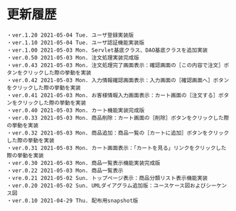 # 更新履歴

	・ver.1.20 2021-05-04 Tue. ユーザ登録実装版
	・ver.1.10 2021-05-04 Tue. ユーザ認証機能実装版
	・ver.1.00 2021-05-03 Mon. Servlet基底クラス、DAO基底クラスを追加実装
	・ver.0.50 2021-05-03 Mon. 注文処理実装完成版
	・ver.0.43 2021-05-03 Mon. 注文処理完了画面表示：確認画面の［この内容で注文］ボタンをクリックした際の挙動を実装
	・ver.0.42 2021-05-03 Mon. 入力情報確認画面表示：入力画面の［確認画面へ］ボタンをクリックした際の挙動を実装
	・ver.0.41 2021-05-03 Mon. お客様情報入力画面表示：カート画面の［注文する］ボタンをクリックした際の挙動を実装
	・ver.0.40 2021-05-03 Mon. カート機能実装完成版
	・ver.0.33 2021-05-03 Mon. 商品削除：カート画面の［削除］ボタンをクリックした際の挙動を実装
	・ver.0.32 2021-05-03 Mon. 商品追加：商品一覧の［カートに追加］ボタンをクリックした際の挙動を実装
	・ver.0.31 2021-05-03 Mon. カート画面表示：「カートを見る」リンクをクリックした際の挙動を実装
	・ver.0.30 2021-05-03 Mon. 商品一覧表示機能実装完成版
	・ver.0.22 2021-05-03 Mon. 商品一覧表示
	・vre.0.21 2021-05-02 Sun. トップページ表示：商品分類リスト表示機能実装
	・ver.0.20 2021-05-02 Sun. UMLダイアグラム追加版：ユースケース図およびシーケンス図
	・ver.0.10 2021-04-29 Thu. 配布用snapshot版